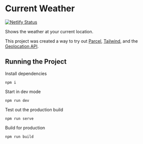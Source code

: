 # Current Weather

[![Netlify Status](https://api.netlify.com/api/v1/badges/40d9984c-3c23-4f9f-999d-9f5416101403/deploy-status)](https://app.netlify.com/sites/brycehipp-weather/deploys)

Shows the weather at your current location.

This project was created a way to try out [Parcel](https://parceljs.org/), [Tailwind](https://tailwindcss.com), and the [Geolocation API](https://developer.mozilla.org/en-US/docs/Web/API/Geolocation_API).

## Running the Project

Install dependencies

```shell
npm i
```

Start in dev mode

```shell
npm run dev
```

Test out the production build

```shell
npm run serve
```

Build for production

```shell
npm run build
```
